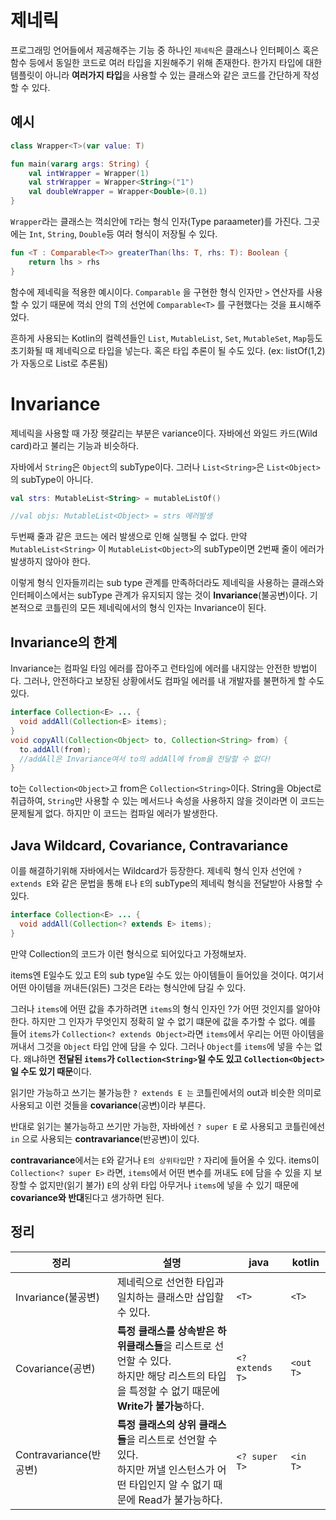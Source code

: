 # 제네릭

프로그래밍 언어들에서 제공해주는 기능 중 하나인 `제네릭`은 클래스나 인터페이스 혹은 함수 등에서 동일한 코드로 여러 타입을 지원해주기 위해 존재한다. 한가지 타입에 대한 템플릿이 아니라 **여러가지 타입**을 사용할 수 있는 클래스와 같은 코드를 간단하게 작성할 수 있다.

## 예시

```kotlin
class Wrapper<T>(var value: T)

fun main(vararg args: String) {
    val intWrapper = Wrapper(1)
    val strWrapper = Wrapper<String>("1")
    val doubleWrapper = Wrapper<Double>(0.1)
}
```

`Wrapper`라는 클래스는 꺽쇠안에 `T`라는 형식 인자(Type paraameter)를 가진다. 그곳에는 `Int`, `String`, `Double`등 여러 형식이 저장될 수 있다.

```kotlin
fun <T : Comparable<T>> greaterThan(lhs: T, rhs: T): Boolean {
    return lhs > rhs
}
```

함수에 제네릭을 적용한 예시이다. `Comparable` 을 구현한 형식 인자만 `>` 연산자를 사용할 수 있기 때문에 꺽쇠 안의 T의 선언에 `Comparable<T>` 를 구현했다는 것을 표시해주었다.

흔하게 사용되는 Kotlin의 컬렉션들인 `List`, `MutableList`, `Set`, `MutableSet`, `Map`등도 초기화될 때 제네릭으로 타입을 넣는다. 혹은 타입 추론이 될 수도 있다. (ex: listOf(1,2)가 자동으로 List<Int>로 추론됨)

# Invariance

제네릭을 사용할 때 가장 헷갈리는 부분은 variance이다. 자바에선 와일드 카드(Wild card)라고 불리는 기능과 비슷하다.

자바에서 `String`은 `Object`의 subType이다. 그러나 `List<String>`은 `List<Object>`의 subType이 아니다. 

```kotlin
val strs: MutableList<String> = mutableListOf()

//val objs: MutableList<Object> = strs 에러발생
```
    
두번째 줄과 같은 코드는 에러 발생으로 인해 실행될 수 없다. 만약 `MutableList<String>` 이 `MutableList<Object>`의 subType이면 2번째 줄이 에러가 발생하지 않아야 한다. 

이렇게 형식 인자들끼리는 sub type 관계를 만족하더라도 제네릭을 사용하는 클래스와 인터페이스에서는 subType 관계가 유지되지 않는 것이 **Invariance**(불공변)이다. 기본적으로 코틀린의 모든 제네릭에서의 형식 인자는 Invariance이 된다.

## Invariance의 한계

Invariance는 컴파일 타임 에러를 잡아주고 런타임에 에러를 내지않는 안전한 방법이다. 그러나, 안전하다고 보장된 상황에서도 컴파일 에러를 내 개발자를 불편하게 할 수도 있다.

```java
interface Collection<E> ... {
  void addAll(Collection<E> items);
}
void copyAll(Collection<Object> to, Collection<String> from) {
  to.addAll(from);
  //addAll은 Invariance여서 to의 addAll에 from을 전달할 수 없다!
}
```

to는 `Collection<Object>`고 from은 `Collection<String>`이다. String을 Object로 취급하여, `String`만 사용할 수 있는 메서드나 속성을 사용하지 않을 것이라면 이 코드는 문제될게 없다. 하지만 이 코드는 컴파일 에러가 발생한다.

## Java Wildcard, Covariance, Contravariance

이를 해결하기위해 자바에서는 Wildcard가 등장한다. 제네릭 형식 인자 선언에 `? extends E`와 같은 문법을 통해 `E`나 `E`의 subType의 제네릭 형식을 전달받아 사용할 수 있다.

```java
interface Collection<E> ... {
  void addAll(Collection<? extends E> items);
}
```

만약 Collection의 코드가 이런 형식으로 되어있다고 가정해보자.

items엔 E일수도 있고 E의 sub type일 수도 있는 아이템들이 들어있을 것이다.  여기서 어떤 아이템을 꺼내든(읽든) 그것은 E라는 형식안에 담길 수 있다.

그러나 `items`에 어떤 값을 추가하려면 `items`의 형식 인자인 ?가 어떤 것인지를 알아야한다. 하지만 그 인자가 무엇인지 정확히 알 수 없기 떄문에 값을 추가할 수 없다. 예를 들어 `items`가 `Collection<? extends Object>`라면 `items`에서 우리는 어떤 아이템을 꺼내서 그것을 `Object` 타입 안에 담을 수 있다. 그러나 `Object`를 `items`에 넣을 수는 없다. 왜냐하면 **전달된 `items`가 `Collection<String>`일 수도 있고 `Collection<Object>`일 수도 있기 때문**이다.

읽기만 가능하고 쓰기는 불가능한 `? extends E 는` 코틀린에서의 out과 비슷한 의미로 사용되고 이런 것들을 **covariance**(공변)이라 부른다.

반대로 읽기는 불가능하고 쓰기만 가능한, 자바에선 `? super E` 로 사용되고 코틀린에선 `in` 으로 사용되는 **contravariance**(반공변)이 있다.

**contravariance**에서는 `E`와 같거나 `E의 상위타입`만 `?` 자리에 들어올 수 있다. items이 `Collection<? super E>` 라면, `items`에서 어떤 변수를 꺼내도 `E`에 담을 수 있을 지 보장할 수 없지만(읽기 불가) `E`의 상위 타입 아무거나 `items`에 넣을 수 있기 때문에 **covariance와 반대**된다고 생가하면 된다.

## 정리

|정리|설명|java|kotlin|
|-|-|-|-|
|Invariance(불공변)|제네릭으로 선언한 타입과 일치하는 클래스만 삽입할 수 있다.|`<T>`|`<T>`|
|Covariance(공변)|**특정 클래스를 상속받은 하위클래스들**을 리스트로 선언할 수 있다.<br>하지만 해당 리스트의 타입을 특정할 수 없기 때문에 **Write가 불가능**하다.|`<? extends T>`|`<out T>`|
|Contravariance(반공변)|**특정 클래스의 상위 클래스들**을 리스트로 선언할 수 있다.<br>하지만 꺼낼 인스턴스가 어떤 타입인지 알 수 없기 때문에 Read가 불가능하다.|`<? super T>`|`<in T>`|

